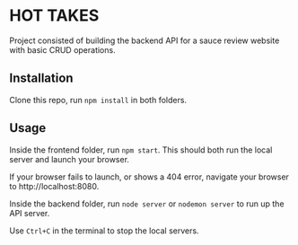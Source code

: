# HOT TAKES #

Project consisted of building the backend API for a sauce review website with basic CRUD operations.

## Installation ##
Clone this repo, run `npm install` in both folders.

## Usage ##

Inside the frontend folder, run `npm start`. This should both run the local server and launch your browser.

If your browser fails to launch, or shows a 404 error, navigate your browser to http://localhost:8080.

Inside the backend folder, run `node server` or `nodemon server` to run up the API server.

Use `Ctrl+C` in the terminal to stop the local servers.

